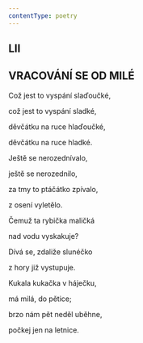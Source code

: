 ```yaml
---
contentType: poetry
---
```


<section>

## LII  

## VRACOVÁNÍ SE OD MILÉ

Což jest to vyspání slaďoučké,  

což jest to vyspání sladké,

děvčátku na ruce hlaďoučké,

děvčátku na ruce hladké.

</section>

<section>

Ještě se nerozednívalo,

ještě se nerozednilo,

za tmy to ptáčátko zpívalo,

z osení vyletělo.

</section>

<section>

Čemuž ta rybička maličká

nad vodu vyskakuje?

Dívá se, zdaliže slunéčko

z hory již vystupuje.

</section>

<section>

Kukala kukačka v háječku,

má milá, do pětice;

brzo nám pět neděl uběhne,

počkej jen na letnice.

</section>
